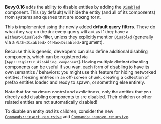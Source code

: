 **Bevy 0.16** adds the ability to disable entities by adding the [`Disabled`] component. This (by default) will hide the entity (and all of its components) from systems and queries that are looking for it.

This is implemented using the newly added **default query filters**. These do what they say on the tin: every query will act as if they have a `Without<Disabled>` filter, unless they explicitly mention [`Disabled`] (generally via a `With<Disabled>` or `Has<Disabled>` argument).

Because this is generic, developers can also define additional disabling components, which can be registered via [`App::register_disabling_component`]. Having multiple distinct disabling components can be useful if you want each form of disabling to have its own semantics / behaviors: you might use this feature for hiding networked entities, freezing entities in an off-screen chunk, creating a collection of prefab entities loaded and ready to spawn, or something else entirely.

Note that for maximum control and explicitness, only the entities that you directly add disabling components to are disabled. Their children or other related entities are not automatically disabled!

To disable an entity _and_ its children, consider the new [`Commands::insert_recursive`] and [`Commands::remove_recursive`].

[`Disabled`]: https://docs.rs/bevy/0.16/bevy/ecs/entity_disabling/struct.Disabled.html
[`Commands::insert_recursive`]: https://docs.rs/bevy/0.16/bevy/prelude/struct.EntityCommands.html#method.insert_recursive
[`Commands::remove_recursive`]: https://docs.rs/bevy/0.16/bevy/prelude/struct.EntityCommands.html#method.remove_recursive
